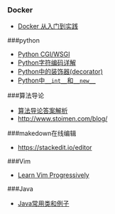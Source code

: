 ### Docker
* [Docker 从入门到实践](http://dockerpool.com/static/books/docker_practice/index.html)

###python
* [Python CGI/WSGI](http://webpython.codepoint.net/)
* [Python字符编码详解](http://www.cnblogs.com/huxi/articles/1897271.html)
* [Python中的装饰器(decorator)](http://www.cnblogs.com/Jerry-Chou/archive/2012/05/23/python-decorator-explain.html)
* [Python中`__int__`和`__new__`](http://www.zlovezl.cn/articles/__init__-and__new__-in-python/)

###算法导论
* [算法导论答案解析](http://clrs.skanev.com/)
* http://www.stoimen.com/blog/

###makedown在线编辑
* https://stackedit.io/editor

###Vim
* [Learn Vim Progressively](http://yannesposito.com/Scratch/en/blog/Learn-Vim-Progressively/)

###Java
* [Java常用类和例子](http://www.javased.com/?action=example-index)
